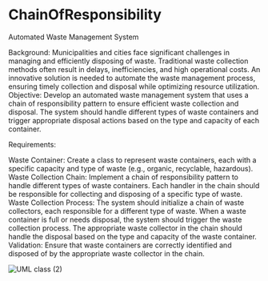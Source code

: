 # ChainOfResponsibility

Automated Waste Management System

Background: 
Municipalities and cities face significant challenges in managing and efficiently disposing of waste. Traditional waste collection methods often result in delays, inefficiencies, and high operational costs. An innovative solution is needed to automate the waste management process, ensuring timely collection and disposal while optimizing resource utilization.
Objective: Develop an automated waste management system that uses a chain of responsibility pattern to ensure efficient waste collection and disposal. The system should handle different types of waste containers and trigger appropriate disposal actions based on the type and capacity of each container.

Requirements:

Waste Container: 
Create a class to represent waste containers, each with a specific capacity and type of waste (e.g., organic, recyclable, hazardous).
Waste Collection Chain:
Implement a chain of responsibility pattern to handle different types of waste containers. Each handler in the chain should be responsible for collecting and disposing of a specific type of waste.
Waste Collection Process:
The system should initialize a chain of waste collectors, each responsible for a different type of waste.
When a waste container is full or needs disposal, the system should trigger the waste collection process.
The appropriate waste collector in the chain should handle the disposal based on the type and capacity of the waste container.
Validation: 
Ensure that waste containers are correctly identified and disposed of by the appropriate waste collector in the chain.


![UML class (2)](https://github.com/user-attachments/assets/7fbb5951-f099-457a-b24a-a371e2ff3f65)
